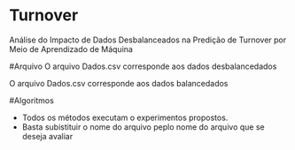 # Turnover
Análise do Impacto de Dados Desbalanceados na Predição de Turnover por Meio de Aprendizado de Máquina

#Arquivo
O arquivo Dados.csv corresponde aos dados desbalancedados

O arquivo Dados.csv corresponde aos dados balancedados

#Algoritmos

- Todos os métodos executam o experimentos propostos.
- Basta subistituir o nome do arquivo peplo nome do arquivo que se deseja avaliar



